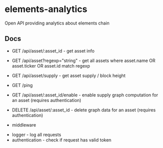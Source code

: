 # elements-analytics

Open API providing analytics about elements chain

## Docs

- GET /api/asset/:asset_id - get asset info

- GET /api/asset?regexp="string" - get all assets where asset.name OR asset.ticker OR asset.id match regexp

- GET /api/asset/supply - get asset supply / block height
- GET /ping

- GET /api/asset/:asset_id/enable - enable supply graph computation for an asset (requires authentication)
- DELETE /api/asset/:asset_id - delete graph data for an asset (requires authentication)

* middleware

- logger - log all requests
- authentication - check if request has valid token
